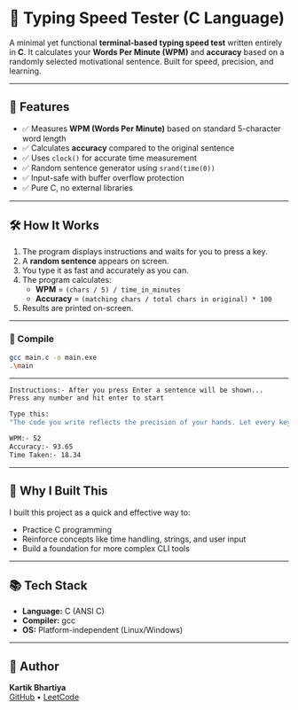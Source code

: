 # 🧠 Typing Speed Tester (C Language)

A minimal yet functional **terminal-based typing speed test** written entirely in **C**. It calculates your **Words Per Minute (WPM)** and **accuracy** based on a randomly selected motivational sentence. Built for speed, precision, and learning.

---

## 🚀 Features

- ✅ Measures **WPM (Words Per Minute)** based on standard 5-character word length
- ✅ Calculates **accuracy** compared to the original sentence
- ✅ Uses `clock()` for accurate time measurement
- ✅ Random sentence generator using `srand(time(0))`
- ✅ Input-safe with buffer overflow protection
- ✅ Pure C, no external libraries

---

## 🛠️ How It Works

1. The program displays instructions and waits for you to press a key.
2. A **random sentence** appears on screen.
3. You type it as fast and accurately as you can.
4. The program calculates:
   - **WPM** = `(chars / 5) / time_in_minutes`
   - **Accuracy** = `(matching chars / total chars in original) * 100`
5. Results are printed on-screen.

---

### 🧱 Compile
```bash
gcc main.c -o main.exe
.\main
```

---

```bash
Instructions:- After you press Enter a sentence will be shown...
Press any number and hit enter to start

Type this:
"The code you write reflects the precision of your hands. Let every keystroke echo your discipline."

WPM:- 52
Accuracy:- 93.65
Time Taken:- 18.34
```

---

## 🎯 Why I Built This

I built this project as a quick and effective way to:

- Practice C programming  
- Reinforce concepts like time handling, strings, and user input  
- Build a foundation for more complex CLI tools  

---

## 📚 Tech Stack

- **Language:** C (ANSI C)  
- **Compiler:** gcc  
- **OS:** Platform-independent (Linux/Windows)  

---

## 🤖 Author

**Kartik Bhartiya**  
[GitHub](https://github.com/kartikbhartiya) • [LeetCode](https://leetcode.com/kartikbhartiya)

